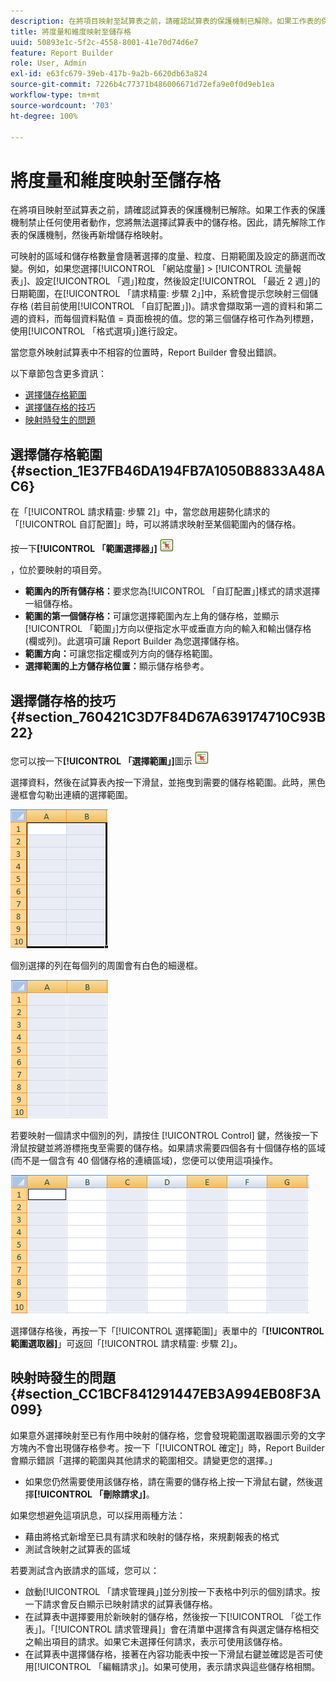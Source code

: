 ```yaml
---
description: 在將項目映射至試算表之前，請確認試算表的保護機制已解除。如果工作表的保護機制禁止任何使用者動作，您將無法選擇試算表中的儲存格。因此，請先解除工作表的保護機制，然後再新增儲存格映射。
title: 將度量和維度映射至儲存格
uuid: 50893e1c-5f2c-4558-8001-41e70d74d6e7
feature: Report Builder
role: User, Admin
exl-id: e63fc679-39eb-417b-9a2b-6620db63a824
source-git-commit: 7226b4c77371b486006671d72efa9e0f0d9eb1ea
workflow-type: tm+mt
source-wordcount: '703'
ht-degree: 100%

---
```


# 將度量和維度映射至儲存格

在將項目映射至試算表之前，請確認試算表的保護機制已解除。如果工作表的保護機制禁止任何使用者動作，您將無法選擇試算表中的儲存格。因此，請先解除工作表的保護機制，然後再新增儲存格映射。

可映射的區域和儲存格數量會隨著選擇的度量、粒度、日期範圍及設定的篩選而改變。例如，如果您選擇[!UICONTROL 「網站度量] > [!UICONTROL 流量報表」]、設定[!UICONTROL 「週」]粒度，然後設定[!UICONTROL 「最近 2 週」]的日期範圍，在[!UICONTROL 「請求精靈: 步驟 2」]中，系統會提示您映射三個儲存格 (若目前使用[!UICONTROL 「自訂配置」])。請求會擷取第一週的資料和第二週的資料，而每個資料點值 = 頁面檢視的值。您的第三個儲存格可作為列標題，使用[!UICONTROL 「格式選項」]進行設定。

當您意外映射試算表中不相容的位置時，Report Builder 會發出錯誤。

以下章節包含更多資訊：

* [選擇儲存格範圍](/help/analyze/report-builder/layout/map-metrics-and-dimensions-to-cells.md#section_1E37FB46DA194FB7A1050B8833A48AC6)
* [選擇儲存格的技巧](/help/analyze/report-builder/layout/map-metrics-and-dimensions-to-cells.md#section_760421C3D7F84D67A639174710C93B22)
* [映射時發生的問題](/help/analyze/report-builder/layout/map-metrics-and-dimensions-to-cells.md#section_CC1BCF841291447EB3A994EB08F3A099)

## 選擇儲存格範圍 {#section_1E37FB46DA194FB7A1050B8833A48AC6}

在「[!UICONTROL 請求精靈: 步驟 2]」中，當您啟用趨勢化請求的「[!UICONTROL 自訂配置]」時，可以將請求映射至某個範圍內的儲存格。

按一下&#x200B;**[!UICONTROL 「範圍選擇器」]** ![select_cell_icon.png](assets/select_cell_icon.png)

，位於要映射的項目旁。

* **範圍內的所有儲存格：**&#x200B;要求您為[!UICONTROL 「自訂配置」]樣式的請求選擇一組儲存格。
* **範圍的第一個儲存格：**&#x200B;可讓您選擇範圍內左上角的儲存格，並顯示[!UICONTROL 「範圍」]方向以便指定水平或垂直方向的輸入和輸出儲存格 (欄或列)。此選項可讓 Report Builder 為您選擇儲存格。
* **範圍方向：**&#x200B;可讓您指定欄或列方向的儲存格範圍。
* **選擇範圍的上方儲存格位置：**&#x200B;顯示儲存格參考。

## 選擇儲存格的技巧 {#section_760421C3D7F84D67A639174710C93B22}

您可以按一下&#x200B;**[!UICONTROL 「選擇範圍」]**&#x200B;圖示 ![select_cell_icon.png](assets/select_cell_icon.png) 

 選擇資料，然後在試算表內按一下滑鼠，並拖曳到需要的儲存格範圍。此時，黑色邊框會勾勒出連續的選擇範圍。

![](assets/twenty_cells.gif)

個別選擇的列在每個列的周圍會有白色的細邊框。

![](assets/twoXten_cells_highlighted.gif)

若要映射一個請求中個別的列，請按住 [!UICONTROL Control] 鍵，然後按一下滑鼠按鍵並將游標拖曳至需要的儲存格。如果請求需要四個各有十個儲存格的區域 (而不是一個含有 40 個儲存格的連續區域)，您便可以使用這項操作。

![](assets/map4.png)

選擇儲存格後，再按一下「[!UICONTROL 選擇範圍]」表單中的「**[!UICONTROL 範圍選取器]**」可返回「[!UICONTROL 請求精靈: 步驟 2]」。

## 映射時發生的問題 {#section_CC1BCF841291447EB3A994EB08F3A099}

如果意外選擇映射至已有作用中映射的儲存格，您會發現範圍選取器圖示旁的文字方塊內不會出現儲存格參考。按一下「[!UICONTROL 確定]」時，Report Builder 會顯示錯誤「選擇的範圍與其他請求的範圍相交。請變更您的選擇。」

* 如果您仍然需要使用該儲存格，請在需要的儲存格上按一下滑鼠右鍵，然後選擇&#x200B;**[!UICONTROL 「刪除請求」]**。

如果您想避免這項訊息，可以採用兩種方法：

* 藉由將格式新增至已具有請求和映射的儲存格，來規劃報表的格式
* 測試含映射之試算表的區域

若要測試含內嵌請求的區域，您可以：

* 啟動[!UICONTROL 「請求管理員」]並分別按一下表格中列示的個別請求。按一下請求會反白顯示已映射請求的試算表儲存格。
* 在試算表中選擇要用於新映射的儲存格，然後按一下[!UICONTROL 「從工作表」]。「[!UICONTROL 請求管理員]」會在清單中選擇含有與選定儲存格相交之輸出項目的請求。如果它未選擇任何請求，表示可使用該儲存格。
* 在試算表中選擇儲存格，接著在內容功能表中按一下滑鼠右鍵並確認是否可使用[!UICONTROL 「編輯請求」]。如果可使用，表示請求與這些儲存格相關。
